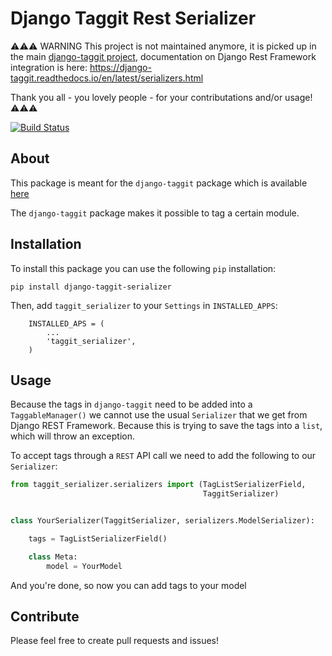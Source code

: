 # Django Taggit Rest Serializer

⚠️⚠️⚠️
WARNING
This project is not maintained anymore, it is picked up in the main [django-taggit project](https://github.com/alex/django-taggit), documentation on Django Rest Framework integration is here: 
https://django-taggit.readthedocs.io/en/latest/serializers.html

Thank you all - you lovely people - for your contributations and/or usage!
⚠️⚠️⚠️


[![Build Status](https://travis-ci.org/glemmaPaul/django-taggit-serializer.svg?branch=master)](https://travis-ci.org/glemmaPaul/django-taggit-serializer)

## About
This package is meant for the `django-taggit` package which is available [here](https://github.com/alex/django-taggit)

The `django-taggit` package makes it possible to tag a certain module.

## Installation
To install this package you can use the following `pip` installation:
```
pip install django-taggit-serializer
```

Then, add `taggit_serializer` to your `Settings` in `INSTALLED_APPS`:
```
    INSTALLED_APS = (
        ...
        'taggit_serializer',
    )
```

## Usage
Because the tags in `django-taggit` need to be added into a `TaggableManager()` we cannot use the usual `Serializer` that we get from Django REST Framework. Because this is trying to save the tags into a `list`, which will throw an exception.

To accept tags through a `REST` API call we need to add the following to our `Serializer`:
```python
from taggit_serializer.serializers import (TagListSerializerField,
                                           TaggitSerializer)


class YourSerializer(TaggitSerializer, serializers.ModelSerializer):

    tags = TagListSerializerField()

    class Meta:
        model = YourModel
```

And you're done, so now you can add tags to your model

## Contribute

Please feel free to create pull requests and issues!
